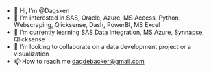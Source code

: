 - 👋 Hi, I’m @Dagsken
- 👀 I’m interested in SAS, Oracle, Azure, MS Access, Python, Webscraping, Qlicksense, Dash, PowerBI, MS Excel
- 🌱 I’m currently learning SAS Data Integration, MS Azure, Synnapse, Qlicksense
- 💞️ I’m looking to collaborate on a data development project or a visualization
- 📫 How to reach me dagdebacker@gmail.com

<!---
Dagsken/Dagsken is a ✨ special ✨ repository because its `README.md` (this file) appears on your GitHub profile.
You can click the Preview link to take a look at your changes.
--->
